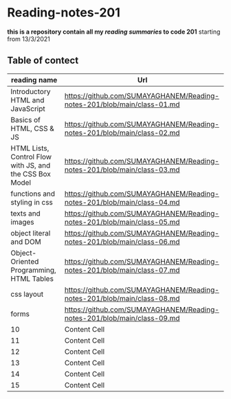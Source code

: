 # Reading-notes-201

**this is a repository contain all my *reading summaries* to code 201** 
starting from 13/3/2021

## Table of contect

| reading name  | Url |
| ------------- | ------------- |
|Introductory HTML and JavaScript| https://github.com/SUMAYAGHANEM/Reading-notes-201/blob/main/class-01.md|
|Basics of HTML, CSS & JS|https://github.com/SUMAYAGHANEM/Reading-notes-201/blob/main/class-02.md|
|HTML Lists, Control Flow with JS, and the CSS Box Model |https://github.com/SUMAYAGHANEM/Reading-notes-201/blob/main/class-03.md|
|functions and styling in css|https://github.com/SUMAYAGHANEM/Reading-notes-201/blob/main/class-04.md|
|texts and images | https://github.com/SUMAYAGHANEM/Reading-notes-201/blob/main/class-05.md |
|object literal and DOM|https://github.com/SUMAYAGHANEM/Reading-notes-201/blob/main/class-06.md|
|Object-Oriented Programming, HTML Tables |https://github.com/SUMAYAGHANEM/Reading-notes-201/blob/main/class-07.md|
|css layout |https://github.com/SUMAYAGHANEM/Reading-notes-201/blob/main/class-08.md|
|forms |https://github.com/SUMAYAGHANEM/Reading-notes-201/blob/main/class-09.md|
|10             | Content Cell  |
|11             | Content Cell  |
|12             | Content Cell  |
|13             | Content Cell  |
|14             | Content Cell  |
|15             | Content Cell  |


